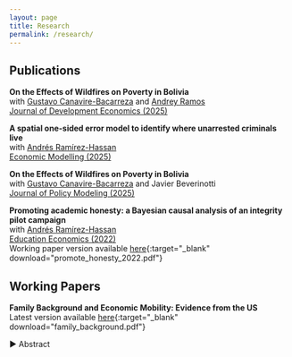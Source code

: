```yaml
---
layout: page
title: Research
permalink: /research/
---
```


## Publications 
**On the Effects of Wildfires on Poverty in Bolivia**<br>
with [Gustavo Canavire-Bacarreza](https://gcanavire.com) and [Andrey Ramos](https://anramosr.github.io/)<br>
[Journal of Development Economics (2025)](https://www.sciencedirect.com/science/article/pii/S0304387825000458)<br>

**A spatial one-sided error model to identify where unarrested criminals live**<br>
with [Andrés Ramírez-Hassan](https://sites.google.com/view/arh-bayesian)<br>
[Economic Modelling (2025)](https://www.sciencedirect.com/science/article/pii/S0264999324002864)<br>

**On the Effects of Wildfires on Poverty in Bolivia**<br>
with [Gustavo Canavire-Bacarreza](https://gcanavire.com) and  Javier Beverinotti <br>
[Journal of Policy Modeling (2025)](https://www.sciencedirect.com/science/article/pii/S0161893824001480?via%3Dihub)<br>


**Promoting academic honesty: a Bayesian causal analysis of an integrity pilot campaign**<br>
with [Andrés Ramírez-Hassan](https://sites.google.com/view/arh-bayesian)<br>
[Education Economics (2022)](https://www.tandfonline.com/doi/full/10.1080/09645292.2021.2006609?scroll=top&needAccess=true)<br>
Working paper version available [here](promote_honesty_2022.pdf){:target="_blank" download="promote_honesty_2022.pdf"} 

## Working Papers
**Family Background and Economic Mobility: Evidence from the US**<br>
Latest version available [here](family_background.pdf){:target="_blank" download="family_background.pdf"}<br>
<div class="arrow-toggle" onclick="toggleAbstract(this)">
  <span class="arrow">►</span> Abstract
</div>
<div class="abstract-content" style="display:none; margin-left: 1em;">
  This paper studies how family background influences economic mobility in the US. Using novel data and robust identification strategies, we find that X, Y, and Z significantly affect intergenerational outcomes.
</div>
<script>
function toggleAbstract(el) {
  const content = el.nextElementSibling;
  if (content.style.display === "none") {
    content.style.display = "block";
    el.querySelector(".arrow").textContent = "▼";
  } else {
    content.style.display = "none";
    el.querySelector(".arrow").textContent = "►";
  }
}
</script>
